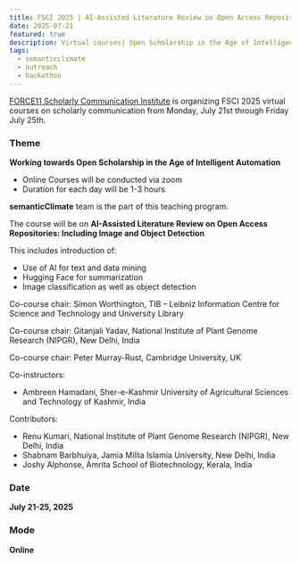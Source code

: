 ```yaml
---
title: FSCI 2025 | AI-Assisted Literature Review on Open Access Repositories
date: 2025-07-21
featured: true
description: Virtual courses| Open Scholarship in the Age of Intelligent Automation  
tags:
  - semanticclimate
  - outreach
  - hackathon
---
```


[FORCE11 Scholarly Communication Institute](https://force11.org/fsci-2025/) is organizing FSCI 2025 virtual courses on scholarly communication from Monday, July 21st through Friday July 25th. 

### Theme 

**Working towards Open Scholarship in the Age of Intelligent Automation**

- Online Courses will be conducted via zoom
- Duration for each day will be 1-3 hours

**semanticClimate** team is the part of this teaching program. 

The course will be on **AI-Assisted Literature Review on Open Access Repositories: Including Image and Object Detection**

This includes introduction of:

- Use of AI for text and data mining
- Hugging Face for summarization
- Image classification as well as object detection

Co-course chair: Simon Worthington, TIB – Leibniz Information Centre for Science and Technology and University Library

Co-course chair: Gitanjali Yadav, National Institute of Plant Genome Research (NIPGR), New Delhi, India

Co-course chair: Peter Murray-Rust, Cambridge University, UK 

Co-instructors: 
- Ambreen Hamadani, Sher-e-Kashmir University of Agricultural Sciences and Technology of Kashmir, India 

Contributors: 
- Renu Kumari, National Institute of Plant Genome Research (NIPGR), New Delhi, India 
- Shabnam Barbhuiya, Jamia Millia Islamia University, New Delhi, India 
- Joshy Alphonse, Amrita School of Biotechnology, Kerala, India

### Date

**July 21-25, 2025**

### Mode

**Online**



